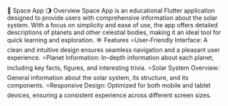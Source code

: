 🌌 Space App
🌖 Overview
Space App is an educational Flutter application designed to provide users with comprehensive information about the solar system. With a focus on simplicity and ease of use, the app offers detailed descriptions of planets and other celestial bodies, making it an ideal tool for quick learning and exploration.
☀ Features
    ⭐️User-Friendly Interface: A clean and intuitive design ensures seamless navigation and a pleasant user experience.
    ⭐️Planet Information: In-depth information about each planet, including key facts, figures, and interesting trivia.
    ⭐️Solar System Overview: General information about the solar system, its structure, and its components.
    ⭐️Responsive Design: Optimized for both mobile and tablet devices, ensuring a consistent experience across different screen sizes.